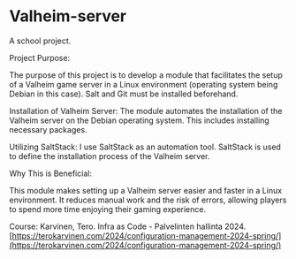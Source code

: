 # Valheim-server
A school project.

Project Purpose:

The purpose of this project is to develop a module that facilitates the setup of a Valheim game server in a Linux environment (operating system being Debian in this case). Salt and Git must be installed beforehand.

Installation of Valheim Server: The module automates the installation of the Valheim server on the Debian operating system. This includes installing necessary packages.

Utilizing SaltStack: I use SaltStack as an automation tool. SaltStack is used to define the installation process of the Valheim server.

Why This is Beneficial:

This module makes setting up a Valheim server easier and faster in a Linux environment. It reduces manual work and the risk of errors, allowing players to spend more time enjoying their gaming experience.


Course: Karvinen, Tero. Infra as Code - Palvelinten hallinta 2024. [https://terokarvinen.com/2024/configuration-management-2024-spring/](https://terokarvinen.com/2024/configuration-management-2024-spring/)
